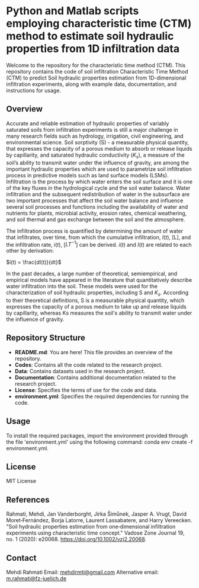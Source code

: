 # Python and Matlab scripts employing characteristic time (CTM) method to estimate soil hydraulic properties from 1D infiltration data

Welcome to the repository for the characteristic time method (CTM). This repository contains the code of soil infiltration Characteristic Time Method (CTM) to predict Soil hydraulic properties estimation from 1D-dimensional infiltration experiments, along with example data, documentation, and instructions for usage.

## Overview

Accurate and reliable estimation of hydraulic properties of variably saturated soils from infiltration experiments is still a major challenge in many research fields such as hydrology, irrigation, civil engineering, and environmental science. Soil sorptivity (S) - a measurable physical quantity, that expresses the capacity of a porous medium to absorb or release liquids by capillarity, and saturated hydraulic conductivity ($K_s$), a measure of the soil’s ability to transmit water under the influence of gravity, are among the important hydraulic properties which are used to parametrize soil infiltration process in predictive models such as land surface models (LSMs). Infiltration is the process by which water enters the soil surface and it is one of the key fluxes in the hydrological cycle and the soil water balance. Water infiltration and the subsequent redistribution of water in the subsurface are two important processes that affect the soil water balance and influence several soil processes and functions including the availability of water and nutrients for plants, microbial activity, erosion rates, chemical weathering, and soil thermal and gas exchange between the soil and the atmosphere. 

The infiltration process is quantified by determining the amount of water that infiltrates, over time, from which the cumulative infiltration, $I(t)$, [L], and the infiltration rate, $i(t)$, [$LT^{-1}$] can be derived. $i(t)$ and $I(t)$ are related to each other by derivation:

$i(t) = \frac{dI(t)}{dt}$

In the past decades, a large number of theoretical, semiempirical, and empirical models have appeared in the literature that quantitatively describe water infiltration into the soil. These models were used for the characterization of soil hydraulic properties, including S and $K_s$. According to their theoretical definitions, S is a measurable physical quantity, which expresses the capacity of a porous medium to take up and release liquids by capillarity, whereas Ks measures the soil's ability to transmit water under the influence of gravity.





## Repository Structure

- **README.md**: You are here! This file provides an overview of the repository.
- **Codes**: Contains all the code related to the research project.
- **Data**: Contains datasets used in the research project.
- **Documentation**: Contains additional documentation related to the research project.
- **License**: Specifies the terms of use for the code and data.
- **environment.yml**: Specifies the required dependencies for running the code.

## Usage

To install the required packages, import the environment provided through the file 'environment.yml' using the following command: conda env create -f environment.yml.

## License

MIT License

## References

Rahmati, Mehdi, Jan Vanderborght, Jirka Šimůnek, Jasper A. Vrugt, David Moret‐Fernández, Borja Latorre, Laurent Lassabatere, and Harry Vereecken. "Soil hydraulic properties estimation from one‐dimensional infiltration experiments using characteristic time concept." Vadose Zone Journal 19, no. 1 (2020): e20068.  https://doi.org/10.1002/vzj2.20068. 

## Contact

Mehdi Rahmati
Email: mehdirmti@gmail.com
Alternative email: m.rahmati@fz-juelich.de


